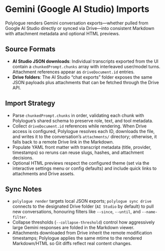 # Gemini (Google AI Studio) Imports

Polylogue renders Gemini conversation exports—whether pulled from Google AI Studio directly or synced via Drive—into consistent Markdown with attachment metadata and optional HTML previews.

## Source Formats

- **AI Studio JSON downloads**: Individual transcripts exported from the UI contain a `chunkedPrompt.chunks` array with interleaved user/model turns. Attachment references appear as `driveDocument.id` entries.
- **Drive folders**: The AI Studio “chat exports” folder exposes the same JSON payloads plus attachments that can be fetched through the Drive API.

## Import Strategy

- Parse `chunkedPrompt.chunks` in order, validating each chunk with Polylogue’s shared schema to preserve role, text, and tool metadata.
- Collect `driveDocument.id` references while rendering. When Drive access is configured, Polylogue resolves each ID, downloads the file, and writes it to the conversation’s `attachments/` directory; otherwise, it falls back to a remote Drive link in the Markdown.
- Populate YAML front matter with transcript metadata (title, provider, timestamps) so reruns can reuse slugs, hashes, and attachment decisions.
- Optional HTML previews respect the configured theme (set via the interactive settings menu or config defaults) and include quick links to attachments and Drive assets.

## Sync Notes

- `polylogue render` targets local JSON exports; `polylogue sync drive` connects to the designated Drive folder (`AI Studio` by default) to pull new conversations, honouring filters like `--since`, `--until`, and `--name-filter`.
- Collapse thresholds (`--collapse-threshold`) control how aggressively large Gemini responses are folded in the Markdown viewer.
- Attachments downloaded from Drive inherit the remote modification timestamps; Polylogue applies the same mtime to the rendered Markdown/HTML so Git diffs reflect real content changes.
